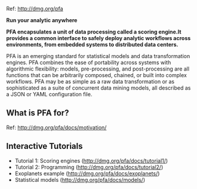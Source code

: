 Ref: http://dmg.org/pfa

**Run your analytic anywhere**

**PFA encapsulates a unit of data processing called a scoring engine.It provides a common interface to safely deploy analytic workflows across environments, from embedded systems to distributed data centers.**

PFA is an emerging standard for statistical models and data transformation engines. PFA combines the ease of portability across systems with algorithmic flexibility: models, pre-processing, and post-processing are all functions that can be arbitrarily composed, chained, or built into complex workflows. PFA may be as simple as a raw data transformation or as sophisticated as a suite of concurrent data mining models, all described as a JSON or YAML configuration file.

## What is PFA for?
Ref: http://dmg.org/pfa/docs/motivation/

## Interactive Tutorials
- Tutorial 1: Scoring engines (http://dmg.org/pfa/docs/tutorial1/)
- Tutorial 2: Programming (http://dmg.org/pfa/docs/tutorial2/)
- Exoplanets example (http://dmg.org/pfa/docs/exoplanets/)
- Statistical models (http://dmg.org/pfa/docs/models/)
